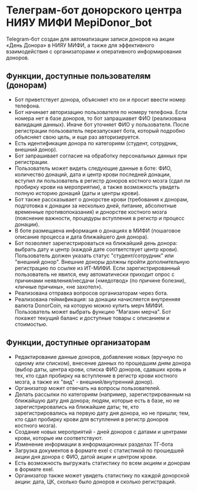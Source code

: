 # Телеграм-бот донорского центра НИЯУ МИФИ MepiDonor_bot

Telegram-бот создан для автоматизации записи доноров на акции «День Донора» в НИЯУ МИФИ, а также для эффективного взаимодействия с организаторами и оперативного информирования доноров.

## Функции, доступные пользователям (донорам)

- Бот приветствует донора, объясняет кто он и просит ввести номер телефона.
- Бот начинает авторизацию пользователя по номеру телефона. Если номера нет в базе доноров, то бот запрашиавет ФИО (реализована валидация данных). Иначе бот уточняет ФИО у пользователя. После регистрации пользователь перезапускает бота, который подробно объясняет свою цель, и еще раз авторизируется.
- Есть идентификация донора по категориям (студент, сотрудник, внешний донор).
- Бот запрашивает согласие на обработку персональных данных при регистрации.
- Пользователь может видеть следующие данные в боте: ФИО, количество донаций, дата и центр крови последней донации, вступил ли пользователь в регистр доноров костного мозга (сдал ли пробирку крови на мероприятии), а также возможность увидеть полную историю донаций (даты и центры крови).
- Бот также рассказывает о донорстве крови (требования к донорам, подготовка к донации за несколько дней, питание, абсолютные временные противопоказания) и донорстве костного мозга (пояснение важности, процедуры вступления в регистр и процесс донации).
- В боте размещаена информация о донациях в МИФИ (пошаговое описание процесса и дата ближайшего дня донора).
- Бот позволяет зарегистрироваться на ближайший день донора: выбрать дату и центр (каждой дате соответствует центр крови). Пользователь должен указать статус "студент/сотрудник" или "внешний донор". Внешние доноры должны пройти дополнительную регистрацию по ссылке из ИТ-МИФИ. Если зарегистрированный пользователь не явился, ему автоматически приходит опрос с причинами неявления/несдачи («медотвод» (по причине болезни), «личные причины», «не захотел»).
- Реализована отправка вопросов организаторам через бота.
- Реализована геймификация: за донации начисляется внутренняя валюта DonorCoin, на которую можно купить мерч МИФИ. Пользователь может выбрать функцию "Магазин мерча". Бот покажет текущий баланс и доступные товары с описанием и стоимостью.

## Функции, доступные организаторам

- Редактирование данные доноров, добавление новых (вручную по одному или списком), внесение данных по прошедшим дням донора (выбор даты, центра крови, списка ФИО доноров, сдавших кровь и тех, кто сдал пробирку на вступление в регистр крови костного мозга, а также их "вид" - внешний/внутренний донор).
- Организатор может отвечать на вопросы пользователей.
- Делать рассылки по категориям (например, зарегистрированным на ближайшую дату дня донора; людям, которые есть в базе, но не зарегистрировались на ближайшие даты; те, кто зарегистрировались на первую дату дня донора, но не пришли; тем, кто сдал пробирку крови для вступления в регистр доноров костного мозга).
- Создание новых мероприятий - дней доноров с датами и центрами крови, которые им соответствуют.
- Изменение информации в информационных разделах ТГ-бота
- Загрузка документов в формате exel с статистикой по прошедшей акции дня донора с ФИО, датой акции и центром крови.
- Есть возможность выгружать статистику по всем акциям и донорам в формате exel.
- Организатор также может увидеть статистику по каждой донорской акции: дата, ЦК, сколько было доноров и сколько регистраций.

